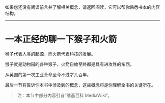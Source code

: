 如果您还没有阅读前言并了解相关概念，请返回阅读，它可以帮你熟悉书本的内容结构。

---

# 一本正经的聊一下猴子和火箭

猴子代表人类的起源，而火箭代表科技的发展。

猴子就是动物园的各种猴子，火箭自始至终都是具有进攻性的东西。

从英国的第一次工业革命至今不过才几百年，

最后一节将告诉你本书中涉及到的概念，这些概念将是你理解全书的关键所在。

> 注：本节中部分内容引自“维基百科 MediaWiki”。

